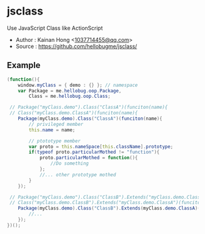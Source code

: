 # jsclass

Use JavaScript Class like ActionScript

* Author : Kainan Hong <<1037714455@qq.com>>
* Source : https://github.com/hellobugme/jsclass/

## Example

```actionscript
(function(){
    window.myClass = { demo : {} }; // namespace
    var Package = me.hellobug.oop.Package,
        Class = me.hellobug.oop.Class;

 // Package("myClass.demo").Class("ClassA")(funciton(name){
 // Class("myClass.demo.ClassA")(funciton(name){
    Package(myClass.demo).Class("ClassA")(funciton(name){
        // privileged member
        this.name = name;

        // ptototype member
        var proto = this.nameSpace[this.className].prototype;
        if(typeof proto.particularMothed != "function"){
            proto.particularMothed = function(){
                //Do something
            };
            //... other prototype mothed
        }
    });

 // Package("myClass.demo").Class("ClassB").Extends("myClass.demo.ClassA")(funciton(name){
 // Class("myClass.demo.ClassB").Extends("myClass.demo.ClassA")(funciton(name){
    Package(myClass.demo).Class("ClassB").Extends(myClass.demo.ClassA)(funciton(name){
        //...
    });
})();
```
